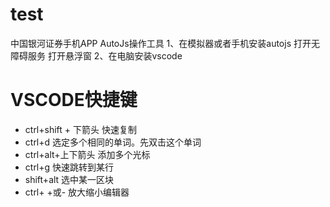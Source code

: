 # test
中国银河证券手机APP AutoJs操作工具
1、在模拟器或者手机安装autojs 
打开无障碍服务
打开悬浮窗
2、在电脑安装vscode
# VSCODE快捷键
+ ctrl+shift + 下箭头 快速复制
+ ctrl+d 选定多个相同的单词。先双击这个单词
+ ctrl+alt+上下箭头 添加多个光标
+ ctrl+g 快速跳转到某行
+ shift+alt 选中某一区块
+ ctrl+ +或- 放大缩小编辑器
